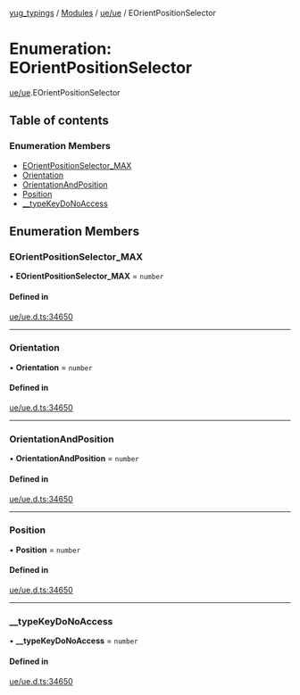 [yug_typings](../README.md) / [Modules](../modules.md) / [ue/ue](../modules/ue_ue.md) / EOrientPositionSelector

# Enumeration: EOrientPositionSelector

[ue/ue](../modules/ue_ue.md).EOrientPositionSelector

## Table of contents

### Enumeration Members

- [EOrientPositionSelector\_MAX](ue_ue.EOrientPositionSelector.md#eorientpositionselector_max)
- [Orientation](ue_ue.EOrientPositionSelector.md#orientation)
- [OrientationAndPosition](ue_ue.EOrientPositionSelector.md#orientationandposition)
- [Position](ue_ue.EOrientPositionSelector.md#position)
- [\_\_typeKeyDoNoAccess](ue_ue.EOrientPositionSelector.md#__typekeydonoaccess)

## Enumeration Members

### EOrientPositionSelector\_MAX

• **EOrientPositionSelector\_MAX** = `number`

#### Defined in

[ue/ue.d.ts:34650](https://github.com/YugMetaverse/yug_typings/blob/b7d9b19/ue/ue.d.ts#L34650)

___

### Orientation

• **Orientation** = `number`

#### Defined in

[ue/ue.d.ts:34650](https://github.com/YugMetaverse/yug_typings/blob/b7d9b19/ue/ue.d.ts#L34650)

___

### OrientationAndPosition

• **OrientationAndPosition** = `number`

#### Defined in

[ue/ue.d.ts:34650](https://github.com/YugMetaverse/yug_typings/blob/b7d9b19/ue/ue.d.ts#L34650)

___

### Position

• **Position** = `number`

#### Defined in

[ue/ue.d.ts:34650](https://github.com/YugMetaverse/yug_typings/blob/b7d9b19/ue/ue.d.ts#L34650)

___

### \_\_typeKeyDoNoAccess

• **\_\_typeKeyDoNoAccess** = `number`

#### Defined in

[ue/ue.d.ts:34650](https://github.com/YugMetaverse/yug_typings/blob/b7d9b19/ue/ue.d.ts#L34650)
